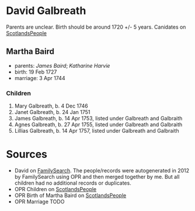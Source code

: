 # David Galbreath

Parents are unclear. Birth should be around 1720 +/- 5 years.  Canidates on [ScotlandsPeople](https://www.scotlandspeople.gov.uk/record-results?search_type=people&event=%28B%20OR%20C%20OR%20S%29&record_type%5B0%5D=opr_births&church_type=Old%20Parish%20Registers&dl_cat=church&dl_rec=church-births-baptisms&surname=galbr&surname_so=starts&forename=david&forename_so=starts&sex=M&from_year=1715&to_year=1730&parent_names_so=starts&parent_name_two_so=fuzzy&county=ARGYLL&record=Church%20of%20Scotland%20%28old%20parish%20registers%29%20Roman%20Catholic%20Church%20Other%20churches)


## Martha Baird

- parents: *James Baird*; *Katharine Harvie*
- birth: 19 Feb 1727
- marriage: 3 Apr 1744

### Children

1. Mary Galbreath, b. 4 Dec 1746
2. Janet Galbreath, b. 24 Jan 1751
3. James Galbreath, b. 14 Apr 1753, listed under Galbreath and Galbraith
4. Agnes Galbreath, b. 27 Apr 1755, listed under Galbreath and Galbraith
5. Lillias Galbreath, b. 14 Apr 1757, listed under Galbreath and Galbraith

# Sources

- David on [FamilySearch](https://www.familysearch.org/tree/person/details/KC4Z-X5T).  The people/records were autogenerated in 2012 by FamilySearch using OPR and then merged together by me.  But all children had no additional records or duplicates.
- OPR Children on [ScotlandsPeople](https://www.scotlandspeople.gov.uk/record-results?search_type=people&event=%28B%20OR%20C%20OR%20S%29&record_type%5B0%5D=opr_births&church_type=Old%20Parish%20Registers&dl_cat=church&dl_rec=church-births-baptisms&surname=galbr&surname_so=starts&forename_so=starts&from_year=1700&to_year=1800&parent_names=galbr&parent_names_so=starts&parent_name_two=baird&parent_name_two_so=exact&record=Church%20of%20Scotland%20%28old%20parish%20registers%29%20Roman%20Catholic%20Church%20Other%20churches&sort=asc&order=Date&field=year)
- OPR Birth of Martha Baird on [ScotlandsPeople](https://www.scotlandspeople.gov.uk/record-results?search_type=people&event=%28B%20OR%20C%20OR%20S%29&record_type%5B0%5D=opr_births&church_type=Old%20Parish%20Registers&dl_cat=church&dl_rec=church-births-baptisms&surname=baird&surname_so=starts&forename=martha&forename_so=starts&sex=F&from_year=1700&to_year=1730&parent_names_so=starts&parent_name_two_so=fuzzy&county=ARGYLL&record=Church%20of%20Scotland%20%28old%20parish%20registers%29%20Roman%20Catholic%20Church%20Other%20churches)
- OPR Marriage TODO

